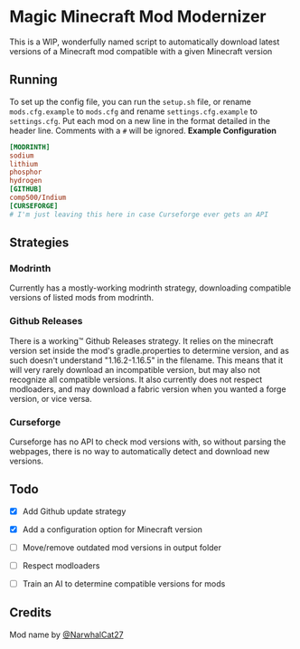 # Magic Minecraft Mod Modernizer
This is a WIP, wonderfully named script to automatically download latest versions of a Minecraft mod compatible with a given Minecraft version
## Running
To set up the config file, you can run the `setup.sh` file, or rename `mods.cfg.example` to `mods.cfg` and rename `settings.cfg.example` to `settings.cfg`. Put each mod on a new line in the format detailed in the header line. Comments with a `#` will be ignored.
**Example Configuration**
```ini
[MODRINTH]
sodium
lithium
phosphor
hydrogen
[GITHUB]
comp500/Indium
[CURSEFORGE]
# I'm just leaving this here in case Curseforge ever gets an API
```
## Strategies

### Modrinth
Currently has a mostly-working modrinth strategy, downloading compatible versions of listed mods from modrinth.

### Github Releases
There is a working™ Github Releases strategy. It relies on the minecraft version set inside the mod's gradle.properties to determine version, and as such doesn't understand "1.16.2-1.16.5" in the filename. This means that it will very rarely download an incompatible version, but may also not recognize all compatible versions. It also currently does not respect modloaders, and may download a fabric version when you wanted a forge version, or vice versa.

### Curseforge
Curseforge has no API to check mod versions with, so without parsing the webpages, there is no way to automatically detect and download new versions. 

## Todo
- [x] Add Github update strategy
- [x] Add a configuration option for Minecraft version
- [ ] Move/remove outdated mod versions in output folder
- [ ] Respect modloaders
- [ ] Train an AI to determine compatible versions for mods


## Credits
Mod name by [@NarwhalCat27](https://github.com/NarwhalCat27)
